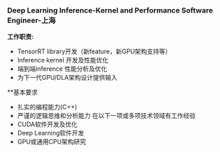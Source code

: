 
### Deep Learning Inference-Kernel and Performance Software Engineer-上海

**工作职责:** 
- TensorRT library开发（新feature，新GPU架构支持等）
- Inference kernel 开发及性能优化  
- 端到端inference 性能分析及优化 
- 为下一代GPU/DLA架构设计提供输入 
 
**基本要求  
- 扎实的编程能力(C++) 
- 严谨的逻辑思维和分析能力 
在以下一项或多项技术领域有工作经验
- CUDA软件开发及优化 
- Deep Learning软件开发 
- GPU或通用CPU架构研究 
